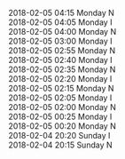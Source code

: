 2018-02-05 04:15 Monday  N  
2018-02-05 04:05 Monday  I  
2018-02-05 04:00 Monday  N  
2018-02-05 03:00 Monday  I  
2018-02-05 02:55 Monday  N  
2018-02-05 02:40 Monday  I  
2018-02-05 02:35 Monday  N  
2018-02-05 02:20 Monday  I  
2018-02-05 02:15 Monday  N  
2018-02-05 02:05 Monday  I  
2018-02-05 02:00 Monday  N  
2018-02-05 00:25 Monday  I  
2018-02-05 00:20 Monday  N  
2018-02-04 20:20 Sunday  I  
2018-02-04 20:15 Sunday  N  
